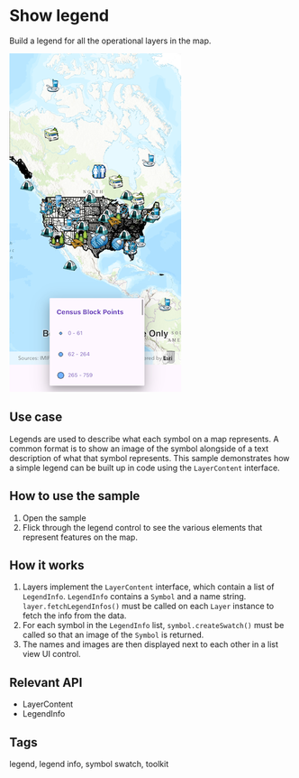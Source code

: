 # Show legend

Build a legend for all the operational layers in the map.

![Image of build legend](show_legend.png)

## Use case

Legends are used to describe what each symbol on a map represents. A common format is to show an image of the symbol alongside of a text description of what that symbol represents. This sample demonstrates how a simple legend can be built up in code using the `LayerContent` interface.

## How to use the sample

1. Open the sample
2. Flick through the legend control to see the various elements that represent features on the map.

## How it works

1. Layers implement the `LayerContent` interface, which contain a list of `LegendInfo`. `LegendInfo` contains a `Symbol` and a name string. `layer.fetchLegendInfos()` must be called on each `Layer` instance to fetch the info from the data.
2. For each symbol in the `LegendInfo` list, `symbol.createSwatch()` must be called so that an image of the `Symbol` is returned.
3. The names and images are then displayed next to each other in a list view UI control.

## Relevant API

* LayerContent
* LegendInfo

## Tags

legend, legend info, symbol swatch, toolkit
